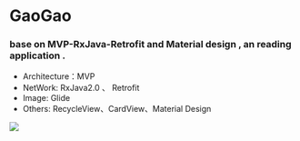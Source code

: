 # GaoGao 
### base on MVP-RxJava-Retrofit and Material design , an reading application .
 - Architecture：MVP
 - NetWork: RxJava2.0 、 Retrofit
 - Image: Glide
 - Others: RecycleView、CardView、Material Design
 
![](http://i.imgur.com/She4eF1.gif)

